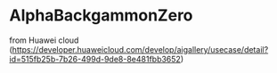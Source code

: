 # AlphaBackgammonZero
from Huawei cloud (https://developer.huaweicloud.com/develop/aigallery/usecase/detail?id=515fb25b-7b26-499d-9de8-8e481fbb3652)
